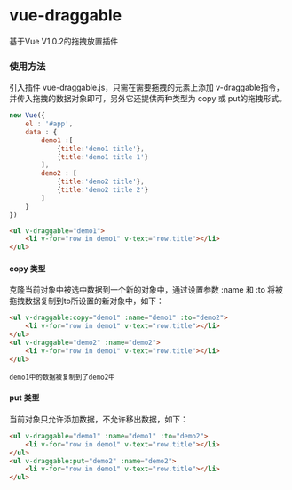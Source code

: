 # vue-draggable
基于Vue V1.0.2的拖拽放置插件
### 使用方法
引入插件 vue-draggable.js，只需在需要拖拽的元素上添加 v-draggable指令，并传入拖拽的数据对象即可，另外它还提供两种类型为 copy 或 put的拖拽形式。
```javascript
new Vue({
	el : '#app',
	data : {
		demo1 :[
			{title:'demo1 title'},
			{title:'demo1 title 1'}
		],
		demo2 : [
			{title:'demo2 title'},
			{title:'demo2 title 2'}
		]
	}
})
```
```html
<ul v-draggable="demo1">
	<li v-for="row in demo1" v-text="row.title"></li>
</ul>
```
#### copy 类型
克隆当前对象中被选中数据到一个新的对象中，通过设置参数 :name 和 :to 将被拖拽数据复制到to所设置的新对象中，如下：
```html
<ul v-draggable:copy="demo1" :name="demo1" :to="demo2">
	<li v-for="row in demo1" v-text="row.title"></li>
</ul>
<ul v-draggable="demo2" :name="demo2">
	<li v-for="row in demo1" v-text="row.title"></li>
</ul>
```
    demo1中的数据被复制到了demo2中
#### put 类型
当前对象只允许添加数据，不允许移出数据，如下：
```html
<ul v-draggable="demo1" :name="demo1" :to="demo2">
	<li v-for="row in demo1" v-text="row.title"></li>
</ul>
<ul v-draggable:put="demo2" :name="demo2">
	<li v-for="row in demo1" v-text="row.title"></li>
</ul>
```